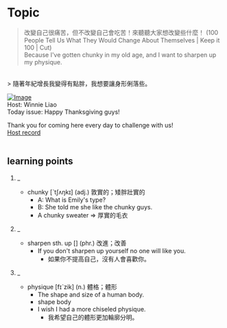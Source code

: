# Topic

> 改變自己很痛苦，但不改變自己會吃苦！來聽聽大家想改變些什麼！ (100 People Tell Us What They Would Change About Themselves | Keep it 100 | Cut) <br>
> Because I've gotten chunky in my old age, and I want to sharpen up my physique.
 <br>
> 隨著年紀增長我變得有點胖，我想要讓身形俐落些。 <br>

[![Image](https://cdn.voicetube.com/assets/thumbnails/PgDe4tm77VM.jpg)](https://www.youtube.com/embed/PgDe4tm77VM?rel=0&showinfo=0&cc_load_policy=0&controls=1&autoplay=1&iv_load_policy=3&playsinline=1&wmode=transparent&start=28&end=33&enablejsapi=1&origin=https://tw.voicetube.com&widgetid=1)<br>
Host: Winnie Liao
<br>Today issue: Happy Thanksgiving guys!

Thank you for coming here every day to challenge with us!
<br>
[Host record](https://cdn.voicetube.com/tmp/everyday_records/callmeboss901/3710.mp3)
<br><br>
## learning points
1. _
	* chunky [ˋtʃʌŋkɪ] (adj.) 敦實的；矮胖壯實的
		- A: What is Emily's type?
		- B: She told me she like the chunky guys.
		- A chunky sweater => 厚實的毛衣

2. _
	* sharpen sth. up [] (phr.) 改進；改善
		- If you don't sharpen up yourself no one will like you.
			+ 如果你不提高自己，沒有人會喜歡你。

3. _
	* physique [fɪˋzik] (n.) 體格；體形
		- The shape and size of a human body.
		- shape body
		- I wish I had a more chiseled physique.
			+ 我希望自己的體形更加輪廓分明。
